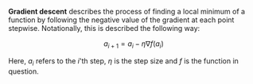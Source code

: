 **Gradient descent** describes the process of finding a local minimum of a function by following the negative value of the gradient at each point stepwise. Notationally, this is described the following way:

$$a_{i+1} = a_i  - \eta \nabla f(a_i)$$

Here, $a_i$ refers to the $i$'th step, $\eta$ is the step size and $f$ is the function in question.